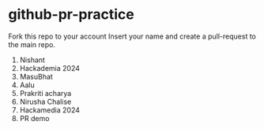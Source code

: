# github-pr-practice
Fork this repo to your account
Insert your name and create a pull-request to the main repo.

1. Nishant
2. Hackademia 2024
3. MasuBhat
4. Aalu
5. Prakriti acharya
6. Nirusha Chalise
7. Hackamedia 2024
8. PR demo

